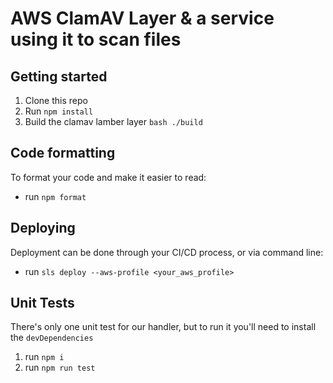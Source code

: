 # AWS ClamAV Layer & a service using it to scan files

## Getting started

1. Clone this repo
2. Run `npm install`
3. Build the clamav lamber layer `bash ./build`

## Code formatting

To format your code and make it easier to read:

- run `npm format`

## Deploying

Deployment can be done through your CI/CD process, or via command line:

- run `sls deploy --aws-profile <your_aws_profile>`

## Unit Tests

There's only one unit test for our handler, but to run it you'll need to install the `devDependencies`

1. run `npm i`
2. run `npm run test`
